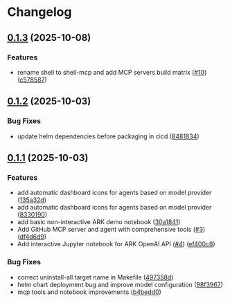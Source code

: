 # Changelog

## [0.1.3](https://github.com/dwmkerr/dwmkerr-ark-demo/compare/v0.1.2...v0.1.3) (2025-10-08)


### Features

* rename shell to shell-mcp and add MCP servers build matrix ([#10](https://github.com/dwmkerr/dwmkerr-ark-demo/issues/10)) ([c578587](https://github.com/dwmkerr/dwmkerr-ark-demo/commit/c578587703b785ae1172fd26de970ddb128a8a92))

## [0.1.2](https://github.com/dwmkerr/dwmkerr-ark-demo/compare/v0.1.1...v0.1.2) (2025-10-03)


### Bug Fixes

* update helm dependencies before packaging in cicd ([8481834](https://github.com/dwmkerr/dwmkerr-ark-demo/commit/8481834c6996795244277860c6d2b8b36aa30ac8))

## [0.1.1](https://github.com/dwmkerr/dwmkerr-ark-demo/compare/v0.1.0...v0.1.1) (2025-10-03)


### Features

* add automatic dashboard icons for agents based on model provider ([135a32d](https://github.com/dwmkerr/dwmkerr-ark-demo/commit/135a32d9dd05daceb9ad46e6994b7ee35873d87b))
* add automatic dashboard icons for agents based on model provider ([8330190](https://github.com/dwmkerr/dwmkerr-ark-demo/commit/83301908d26558a18a0aceacb74e756909616d91))
* add basic non-interactive ARK demo notebook ([30a1841](https://github.com/dwmkerr/dwmkerr-ark-demo/commit/30a18414ac01f3a59c0c716c7345510f1db71ed0))
* Add GitHub MCP server and agent with comprehensive tools ([#3](https://github.com/dwmkerr/dwmkerr-ark-demo/issues/3)) ([df4d6d9](https://github.com/dwmkerr/dwmkerr-ark-demo/commit/df4d6d9240c686b2c1bcee8a6e99d096b3fd93b1))
* Add interactive Jupyter notebook for ARK OpenAI API ([#4](https://github.com/dwmkerr/dwmkerr-ark-demo/issues/4)) ([ef400c8](https://github.com/dwmkerr/dwmkerr-ark-demo/commit/ef400c8c70a5b517529210f398c6d3e5915b0306))


### Bug Fixes

* correct uninstall-all target name in Makefile ([497358d](https://github.com/dwmkerr/dwmkerr-ark-demo/commit/497358dd58ca967985fb02fded204f21be811452))
* helm chart deployment bug and improve model configuration ([98f3967](https://github.com/dwmkerr/dwmkerr-ark-demo/commit/98f3967dfa5e4cb79d54625d5132acdec7162269))
* mcp tools and notebook improvements ([b4bedd0](https://github.com/dwmkerr/dwmkerr-ark-demo/commit/b4bedd0f50805855782ab04cb0d1b9d22f57a05e))
